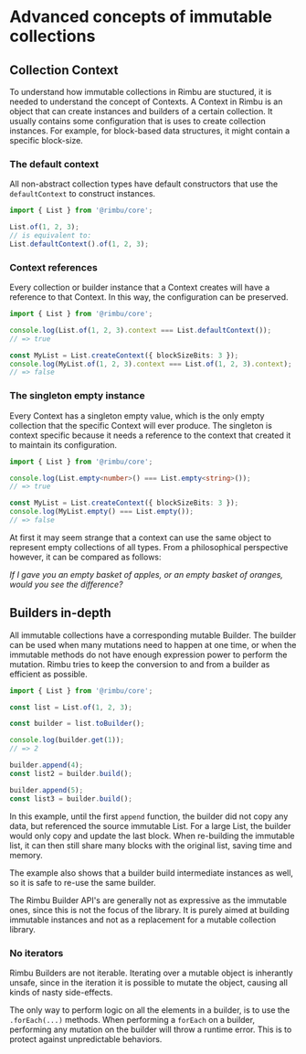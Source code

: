 # Advanced concepts of immutable collections

## Collection Context

To understand how immutable collections in Rimbu are stuctured, it is needed to understand the concept of Contexts. A Context in Rimbu is an object that can create instances and builders of a certain collection. It usually contains some configuration that is uses to create collection instances. For example, for block-based data structures, it might contain a specific block-size.

### The default context

All non-abstract collection types have default constructors that use the `defaultContext` to construct instances.

```ts
import { List } from '@rimbu/core';

List.of(1, 2, 3);
// is equivalent to:
List.defaultContext().of(1, 2, 3);
```

### Context references

Every collection or builder instance that a Context creates will have a reference to that Context. In this way, the configuration can be preserved.

```ts
import { List } from '@rimbu/core';

console.log(List.of(1, 2, 3).context === List.defaultContext());
// => true

const MyList = List.createContext({ blockSizeBits: 3 });
console.log(MyList.of(1, 2, 3).context === List.of(1, 2, 3).context);
// => false
```

### The singleton empty instance

Every Context has a singleton empty value, which is the only empty collection that the specific Context will ever produce. The singleton is context specific because it needs a reference to the context that created it to maintain its configuration.

```ts
import { List } from '@rimbu/core';

console.log(List.empty<number>() === List.empty<string>());
// => true

const MyList = List.createContext({ blockSizeBits: 3 });
console.log(MyList.empty() === List.empty());
// => false
```

At first it may seem strange that a context can use the same object to represent empty collections of all types. From a philosophical perspective however, it can be compared as follows:

_If I gave you an empty basket of apples, or an empty basket of oranges, would you see the difference?_

## Builders in-depth

All immutable collections have a corresponding mutable Builder. The builder can be used when many mutations need to happen at one time, or when the immutable methods do not have enough expression power to perform the mutation. Rimbu tries to keep the conversion to and from a builder as efficient as possible.

```ts
import { List } from '@rimbu/core';

const list = List.of(1, 2, 3);

const builder = list.toBuilder();

console.log(builder.get(1));
// => 2

builder.append(4);
const list2 = builder.build();

builder.append(5);
const list3 = builder.build();
```

In this example, until the first `append` function, the builder did not copy any data, but referenced the source immutable List. For a large List, the builder would only copy and update the last block. When re-building the immutable list, it can then still share many blocks with the original list, saving time and memory.

The example also shows that a builder build intermediate instances as well, so it is safe to re-use the same builder.

The Rimbu Builder API's are generally not as expressive as the immutable ones, since this is not the focus of the library. It is purely aimed at building immutable instances and not as a replacement for a mutable collection library.

### No iterators

Rimbu Builders are not iterable. Iterating over a mutable object is inherantly unsafe, since in the iteration it is possible to mutate the object, causing all kinds of nasty side-effects.

The only way to perform logic on all the elements in a builder, is to use the `.forEach(...)` methods. When performing a `forEach` on a builder, performing any mutation on the builder will throw a runtime error. This is to protect against unpredictable behaviors.
